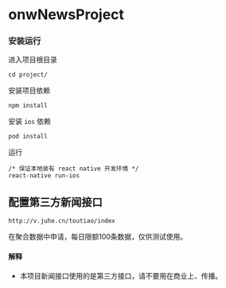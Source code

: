 # onwNewsProject

### 安装运行

进入项目根目录 
```
cd project/
```

安装项目依赖

``` 
npm install
```

安装 `ios` 依赖

```
pod install 
```

运行
```
/* 保证本地装有 react native 开发环境 */
react-native run-ios 
```

## 配置第三方新闻接口
```
http://v.juhe.cn/toutiao/index
```
在聚合数据中申请，每日限额100条数据，仅供测试使用。

#### 解释
- 本项目新闻接口使用的是第三方接口，请不要用在商业上、传播。
